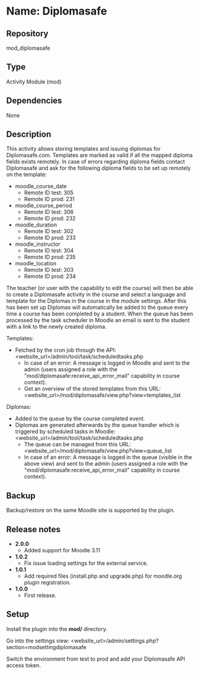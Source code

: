 
# Name: Diplomasafe

## Repository
mod_diplomasafe

## Type
Activity Module (mod)

## Dependencies
None

## Description
This activity allows storing templates and issuing diplomas for Diplomasafe.com. Templates are marked as valid if all the mapped diploma fields exists remotely. In case of errors regarding diploma fields contact Diplomasafe and ask for the following diploma fields to be set up remotely on the template:
- moodle_course_date
  - Remote ID test: 305
  - Remote ID prod: 231
- moodle_course_period
  - Remote ID test: 306
  - Remote ID prod: 232
- moodle_duration
  - Remote ID test: 302
  - Remote ID prod: 233
- moodle_instructor
  - Remote ID test: 304
  - Remote ID prod: 235
- moodle_location
  - Remote ID test: 303
  - Remote ID prod: 234

The teacher (or user with the capability to edit the course) will then be able to create a Diplomasafe activity in the course and select a language and template for the Diplomas in the course in the module settings. After this has been set up Diplomas will automatically be added to the queue every time a course has been completed by a student. When the queue has been processed by the task scheduler in Moodle an email is sent to the student with a link to the newly created diploma.

Templates:
- Fetched by the cron job through the API:
  <website_url>/admin/tool/task/scheduledtasks.php
  - In case of an error: A message is logged in Moodle and sent to the admin (users assigned a role with the "mod/diplomasafe:receive_api_error_mail" capability in course context).
  - Get an overview of the stored templates from this URL:
  <website_url>/mod/diplomasafe/view.php?view=templates_list

Diplomas:
- Added to the queue by the course completed event.
- Diplomas are generated afterwards by the queue handler which is triggered by scheduled tasks in Moodle:
  <website_url>/admin/tool/task/scheduledtasks.php
  - The queue can be managed from this URL:
  <website_url>/mod/diplomasafe/view.php?view=queue_list
  - In case of an error: A message is logged in the queue (visible in the above view) and sent to the admin (users assigned a role with the "mod/diplomasafe:receive_api_error_mail" capability in course context).

## Backup
Backup/restore on the same Moodle site is supported by the plugin.

## Release notes
* **2.0.0**
  - Added support for Moodle 3.11
* **1.0.2**
  - Fix issue loading settings for the external service.
* **1.0.1**
  - Add required files (install.php and upgrade.php) for moodle.org plugin registration.
* **1.0.0**
    - First release.

## Setup
Install the plugin into the **mod/** directory.

Go into the settings view:
<website_url>/admin/settings.php?section=modsettingdiplomasafe

Switch the environment from test to prod and add your Diplomasafe API access token.
